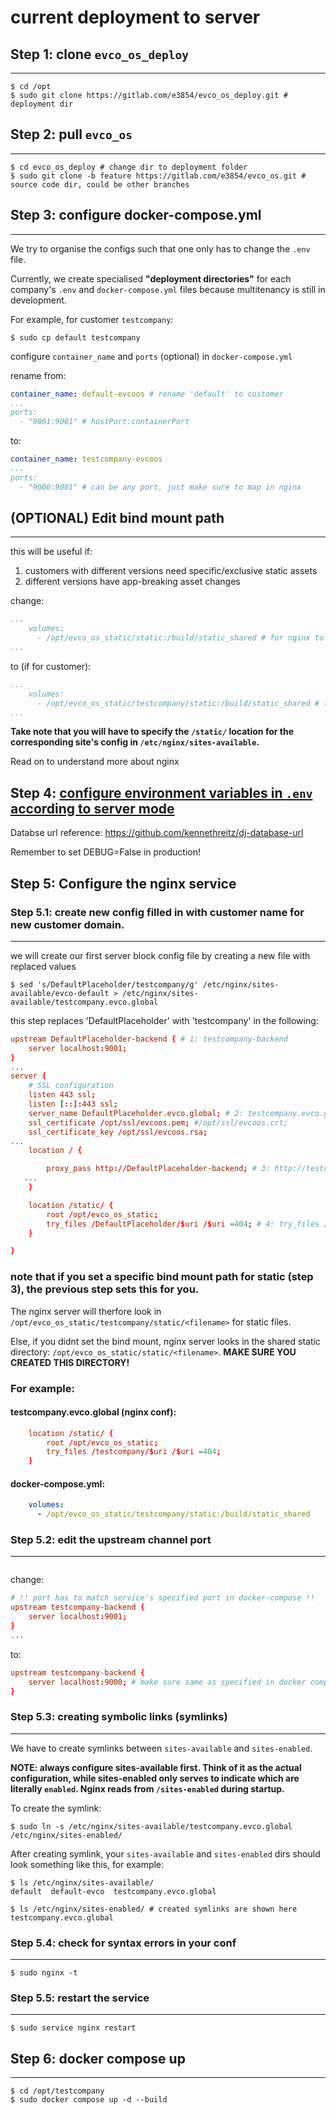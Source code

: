 # current deployment to server

## Step 1: clone `evco_os_deploy`
---
```shell
$ cd /opt
$ sudo git clone https://gitlab.com/e3854/evco_os_deploy.git # deployment dir
```

## Step 2: pull `evco_os`
---
```shell
$ cd evco_os_deploy # change dir to deployment folder
$ sudo git clone -b feature https://gitlab.com/e3854/evco_os.git # source code dir, could be other branches
```

## Step 3: configure docker-compose.yml
---
We try to organise the configs such that one only has to change the `.env` file. 

Currently, we create specialised <b>"deployment directories"</b> for each company's `.env` and `docker-compose.yml` files because multitenancy is still in development.

For example, for customer `testcompany`:
```shell
$ sudo cp default testcompany
```
configure `container_name` and `ports` (optional) in `docker-compose.yml`

rename from:
```yml
container_name: default-evcoos # rename 'default' to customer
...
ports:
  - "9001:9001" # hostPort:containerPort
```
to:
```yml
container_name: testcompany-evcoos
...
ports:
  - "9000:9001" # can be any port, just make sure to map in nginx
```
## (OPTIONAL) Edit bind mount path
---
this will be useful if:
1. customers with different versions need specific/exclusive static assets
2. different versions have app-breaking asset changes


change:
```yml
...
    volumes:
      - /opt/evco_os_static/static:/build/static_shared # for nginx to serve static files
...
```
to (if for customer):
```yml
...
    volumes:
      - /opt/evco_os_static/testcompany/static:/build/static_shared # for nginx to serve static
...
```
<b>Take note that you will have to specify the `/static/` location for the corresponding site's config in `/etc/nginx/sites-available`. </b>

Read on to understand more about nginx


## Step 4: [configure environment variables in `.env` according to server mode](https://gitlab.com/e3854/evco_os_deploy/-/blob/main/template.env)
Databse url reference: https://github.com/kennethreitz/dj-database-url

Remember to set DEBUG=False in production!


## Step 5: Configure the nginx service
### Step 5.1: create new config filled in with customer name for new customer domain. 
---
we will create our first server block config file by creating a new file with replaced values
```shell
$ sed 's/DefaultPlaceholder/testcompany/g' /etc/nginx/sites-available/evco-default > /etc/nginx/sites-available/testcompany.evco.global
```

this step replaces 'DefaultPlaceholder' with 'testcompany' in the following:
```conf
upstream DefaultPlaceholder-backend { # 1: testcompany-backend
    server localhost:9001; 
}
...
server {
    # SSL configuration
    listen 443 ssl;
    listen [::]:443 ssl;
    server_name DefaultPlaceholder.evco.global; # 2: testcompany.evco.global
    ssl_certificate /opt/ssl/evcoos.pem; #/opt/ssl/evcoos.crt;
    ssl_certificate_key /opt/ssl/evcoos.rsa;
...
    location / {

        proxy_pass http://DefaultPlaceholder-backend; # 3: http://testcompany-backend
   ...
    }

    location /static/ {
        root /opt/evco_os_static;
        try_files /DefaultPlaceholder/$uri /$uri =404; # 4: try_files /testcompany/$uri /$uri =404
    }

}
```
### note that if you set a specific bind mount path for static (step 3), the previous step sets this for you.
The nginx server will therfore look in `/opt/evco_os_static/testcompany/static/<filename>` for static files. 

Else, if you didnt set the bind mount, nginx server looks in the shared static directory: `/opt/evco_os_static/static/<filename>`. <b>MAKE SURE YOU CREATED THIS DIRECTORY!</b>
### For example:
#### testcompany.evco.global (nginx conf):
```conf
    location /static/ {
        root /opt/evco_os_static;
        try_files /testcompany/$uri /$uri =404;
    }
```
#### docker-compose.yml:
```yml
    volumes:
      - /opt/evco_os_static/testcompany/static:/build/static_shared 
```
### Step 5.2: edit the upstream channel port
---
```shell
```

change:
```conf
# !! port has to match service's specified port in docker-compose !!
upstream testcompany-backend {
    server localhost:9001; 
}
...
```
to:
```conf
upstream testcompany-backend {
    server localhost:9000; # make sure same as specified in docker compose
}
```


### Step 5.3: creating symbolic links (symlinks)
---
We have to create symlinks between `sites-available` and `sites-enabled`.

<b>NOTE: always configure sites-available first. Think of it as the actual configuration, while sites-enabled only serves to indicate which are literally `enabled`. Nginx reads from `/sites-enabled` during startup.</b>

To create the symlink:
```shell
$ sudo ln -s /etc/nginx/sites-available/testcompany.evco.global /etc/nginx/sites-enabled/
```
After creating symlink, your `sites-available` and `sites-enabled` dirs should look something like this, for example:
```shell
$ ls /etc/nginx/sites-available/
default  default-evco  testcompany.evco.global
```
```shell
$ ls /etc/nginx/sites-enabled/ # created symlinks are shown here
testcompany.evco.global
```
### Step 5.4: check for syntax errors in your conf
---
```shell
$ sudo nginx -t
```

### Step 5.5: restart the service
---
```shell
$ sudo service nginx restart
```

## Step 6: docker compose up
---
```shell
$ cd /opt/testcompany
$ sudo docker compose up -d --build
```